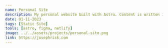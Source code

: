 ```yaml
---
name: Personal Site
description: My personal website built with Astro. Content is written in markdown and compiled to static HTML using Astros Content API. Built to showcase my projects and document my journey as a developer.
date: 01-11-2023
tags: [Static Site]
tools: [astro, figma, netlify]
image: ../../assets/projects/personal-site.png
link: https://josephrisk.com
---
```

